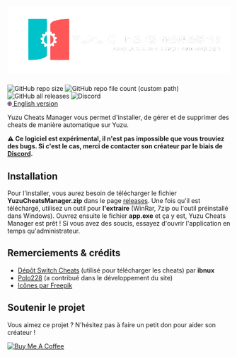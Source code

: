 <a href="https://wwwuzucheatsmanager.tk" target="_blank"><h1><img src="img/banner.png"></h1></a>
<img alt="GitHub repo size" src="https://img.shields.io/github/repo-size/Luckyluka17/YuzuCheatsManager">
<img alt="GitHub repo file count (custom path)" src="https://img.shields.io/github/directory-file-count/Luckyluka17/YuzuCheatsManager/Languages?label=available %20languages">
<img alt="GitHub all releases" src="https://img.shields.io/github/downloads/Luckyluka17/YuzuCheatsManager/total">
<img alt="Discord" src="https://img.shields.io/discord/1017472968395329547?label=discord">
<br>
<img src="img/uk_flag.png" width="2%"><a href="https://github.com/Luckyluka17/YuzuCheatsManager/blob/main/README_EN.md">  English version</a>

Yuzu Cheats Manager vous permet d'installer, de gérer et de supprimer des cheats de manière automatique sur Yuzu. 

**⚠️ Ce logiciel est expérimental, il n'est pas impossible que vous trouviez des bugs. Si c'est le cas, merci de contacter son créateur par le biais de [Discord](https://discord.gg/KvjkS3P3Gh).**

## Installation
Pour l'installer, vous aurez besoin de télécharger le fichier **YuzuCheatsManager.zip** dans le page [releases](https://github.com/Luckyluka17/YuzuCheatsManager/releases).
Une fois qu'il est téléchargé, utilisez un outil pour **l'extraire** (WinRar, 7zip ou l'outil préinstallé dans Windows). Ouvrez ensuite le fichier **app.exe** et ça y est, Yuzu Cheats Manager est prêt !
Si vous avez des soucis, essayez d'ouvrir l'application en temps qu'administrateur.

## Remerciements & crédits
- [Dépôt Switch Cheats](https://github.com/ibnux/switch-cheat) (utilisé pour télécharger les cheats) par **ibnux**
- [Polo228](https://www.polo228.tk) (a contribué dans le développement du site)
- [Icônes par Freepik](https://www.freepik.com/)

## Soutenir le projet
Vous aimez ce projet ? N'hésitez pas à faire un petit don pour aider son créateur !

<a href="https://www.buymeacoffee.com/luckyluka17" target="_blank"><img src="https://cdn.buymeacoffee.com/buttons/v2/default-yellow.png" alt="Buy Me A Coffee" style="height: 40px !important;width: 150px !important;" ></a>
